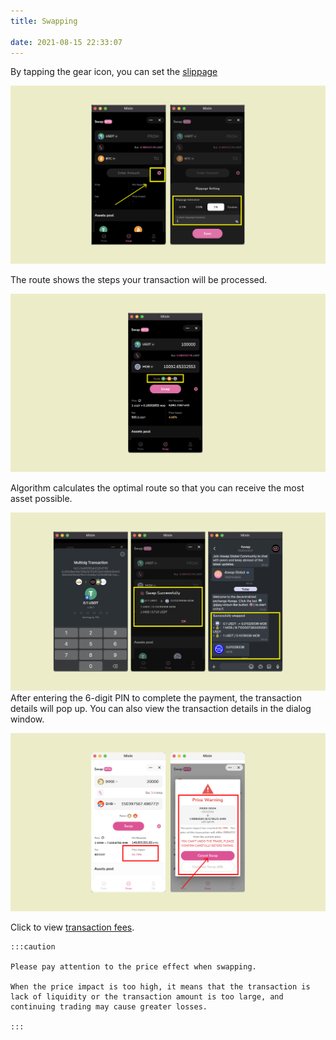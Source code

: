 ```yaml
---
title: Swapping

date: 2021-08-15 22:33:07
---
```



By tapping the gear icon, you can set the [slippage](https://docs.pando.im/docs/lake/key-concepts/slippage-impernament-loss)

![](../assets/swapping-p1.png)



The route shows the steps your transaction will be processed. 

![](../assets/swapping-p2.png)

Algorithm calculates the optimal route so that you can receive the most asset possible.



![](../assets/swapping-p3.png)
After entering the 6-digit PIN to complete the payment, the transaction details will pop up. You can also view the transaction details in the dialog window.



![](../assets/swap-p.png)

Click to view [transaction fees](https://docs.pando.im/docs/lake/key-concepts/trading-fee).

````mdx-code-block
:::caution

Please pay attention to the price effect when swapping. 

When the price impact is too high, it means that the transaction is lack of liquidity or the transaction amount is too large, and continuing trading may cause greater losses.

:::
````